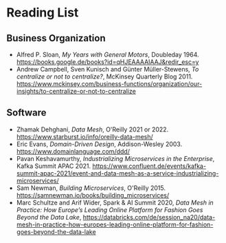 # Reading List

## Business Organization

* Alfred P. Sloan, *My Years with General Motors*, Doubleday 1964. https://books.google.de/books?id=qHJEAAAAIAAJ&redir_esc=y
* Andrew Campbell, Sven Kunisch and Günter Müller-Stewens, *To centralize or not to centralize?*, McKinsey Quarterly Blog 2011. https://www.mckinsey.com/business-functions/organization/our-insights/to-centralize-or-not-to-centralize

## Software

* Zhamak Dehghani, *Data Mesh*, O'Reilly 2021 or 2022. https://www.starburst.io/info/oreilly-data-mesh/
* Eric Evans, *Domain-Driven Design*, Addison-Wesley 2003. https://www.domainlanguage.com/ddd/
* Pavan Keshavamurthy, *Industrializing Microservices in the Enterprise*, Kafka Summit APAC 2021. https://www.confluent.de/events/kafka-summit-apac-2021/event-and-data-mesh-as-a-service-industrializing-microservices/
* Sam Newman, *Building Microservices*, O'Reilly 2015. https://samnewman.io/books/building_microservices/
* Marc Schultze and Arif Wider, Spark & AI Summit 2020, *Data Mesh in Practice: How Europe’s Leading Online Platform for Fashion Goes Beyond the Data Lake*, https://databricks.com/de/session_na20/data-mesh-in-practice-how-europes-leading-online-platform-for-fashion-goes-beyond-the-data-lake
